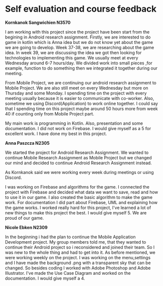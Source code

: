 # Self evaluation and course feedback


**Kornkanok Sangwichien N3570**

I am working with this project since the project have been start from the begining in Android research assignment. 
Firstly, we are interested to do game in kotlin which is Anna idea but we do not know yet about the game we are going to develop. 
Week 37-38, we are researching about the game idea. In week 39, we are discussing the idea we got then looking for technologies to implementing this game.
We usually meet at every Wednesday around 6-7 hours/day. We divided work into small pieces ,for example, function to do something then we integrated it together during our meeting.

From Mobile Project, we are continuing our android research assignment to Mobile Project. We are also still meet on every Wednesday but more on Thursday and some Monday.
I spending time on the project with every meeting usually because it is easier to communicate with co-worker. Also, sometime we using Discord(Application) to work online together.
I could say that I spending time on this project maybe around 50 hours more from week 40 if counting only from Mobile Project part.

My main work is programming in Kotlin. Also, presentation and some documentation. I did not work on Firebase.
I would give myself as a 5 for excellent work. I have done my best in this project.


**Anna Paszcza N2305**

We started the project for Android Research Assignment. We wanted to continue Mobile Research Assignment as Mobile Project but we changed our mind and decided to continue Android Research Assignment instead.

As Kornkanok said we were working every week during meetings or using Discord.

I was working on Firebase and algorithms for the game. I connected the project with Firebase and decided what data we want to save, read and how to use it in our game. I also created the basic algorithm to make the game work. For documentation I did part about Firebase, UML and explaining how the game works.
I worked really hard for this project, I've learned a lot of new things to make this project the best. I would give myself 5. We are proud of our game.


**Nicole Ebken N2309**

In the beginning i had the plan to continue the Mobile Application Development project. My group members told me, that they wanted to continue their Android project so i reconsidered and joined their team. So I was new to the whole thing and had to get into it. As before mentioned, we were working weekly on the project.
I was working on the menu,settings and I have made the background .png with a transparent sky that can be changed. So besides coding I worked with Adobe Photoshop and Adobe Illustrator. I've made the Use Case Diagram and worked on the documentation. I would give myself a 4.